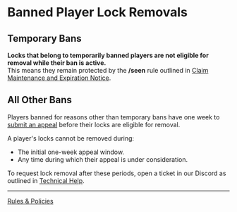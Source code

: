 # Banned Player Lock Removals

## Temporary Bans

**Locks that belong to temporarily banned players are not eligible for removal while their ban is active.**  
This means they remain protected by the **/seen** rule outlined in [Claim Maintenance and Expiration Notice](../land-claiming/claim-maintenance-and-expiration-notice.md "mention").

## All Other Bans

Players banned for reasons other than temporary bans have one week to [submit an appeal](./ban-appeals.md) before their locks are eligible for removal.

A player's locks cannot be removed during:

- The initial one-week appeal window.
- Any time during which their appeal is under consideration.

To request lock removal after these periods, open a ticket in our Discord as outlined in [Technical Help](../faqs-troubleshooting/technical-help.md "mention").

---

[Rules & Policies](./README.md)
